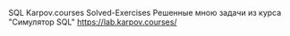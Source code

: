 SQL Karpov.courses Solved-Exercises
Решенные мною задачи из курса "Симулятор SQL" https://lab.karpov.courses/
